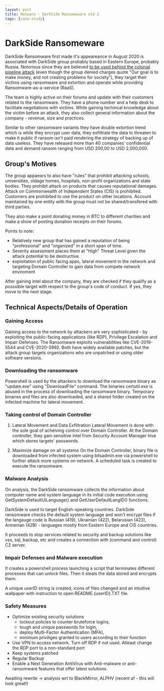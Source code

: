```yaml
---
layout: post
title: Malware - DarkSide Ransomeware old 2
tags: [case-study]
---
```

# DarkSide Ransomeware
DarkSide Ransomware first made it's appeareance in August 2020 is associated with DarkSide group probably based in Eastern Europe, probably Russia. Notorious since they are believed [to be used behind the colonial pipeline attack](https://www.bankinfosecurity.com/fbi-darkside-ransomware-used-in-colonial-pipeline-attack-a-16555) (even though the group denied charges quote "Our goal is to make money, and not creating problems for society"), they target their victims using ransomware and extortion and operate while providing Ransomware-as-a-service (RaaS).

The team is highly active on their forums and update with their customers related to the ransomware. They have a phone number and a help desk to facilitate negotiations with victims. While gaining techincal knowledge about the victim before an attack, they also collect general information about the company - revenue, size and practices.

Similar to other ransomware variants they have double extortion trend which is while they encrypt user data, they exfiltrate the data to threaten to make it public if ransom isn't paid rendering the strategy of backing up of data useless. They have released more than 40 companies' confidential data and demand ransom ranging from USD 200,00 to USD 2,000,000.

## Group's Motives
The group appaears to also have "rules" that prohibit attacking schools, universities, oldage homes, hospitals, non-profit organizations and state bodies. They prohibit attack on products that causes reputational damages. Attack on Commonwealth of Independent States (CIS) is prohibited. Customers are prohibited to use the product on other locations. Account maintained by one entity with the group must not be shared/transfered with third parties. 

They also make a point donating money in BTC to different charities and make a show of posting donation receipts on their forums.

Points to note:
- Relatively new group that has gained a reputation of being "professional" and "organized" in a short span of time.
- Severity assessment places them at "High" Threat Level given the attack potential to be destructive.
- exploitation of public facing apps, lateral movement in the network and targeting Domain Controller to gain data from compete network enviroment  

After gaining intel about the company, they are checked if they qualify as a posssible target with respect to the group's code of conduct. If yes, they move to the next stage.

## Technical Aspects/Details of Operation
### Gaining Access
Gaining access to the network by attackers are very sophisticated - by exploiting the public-facing applications (like RDP), Privilege Escalation and Impair Defenses. The Ransomware exploits vulnerabilities like CVE-2019-5544 and CVE-2020-3992. Both have widely available patches, but the attack group targets organizations who are unpatched or using older software versions.

### Downloading the ransomware
Powershell is used by the attackers to download the ransomware binary as "update.exe" using "DownloadFile" command. The binaries certutil.exe is abused in the process of downloading the ransomware binary. Temporary binaries and files are also downloaded, and a shared folder created on the infected machine for lateral movement.

### Taking control of Domain Controller
1. Lateral Movement and Data Exfiltration
Lateral Movement is done with the sole goal of acheiving control over Domain Controller. At the Domain controller, they gain sensitive intel from Security Account Manager hive which stores targets' passwords.

2. Maximize damage on all systems
On the Domain Controller, binary file is downloaded from infected system using bitsadmin.exe via powershell to further attack more systems on network. A scheduled task is created to execute the ransomware.

### Malware Analysis
On analysis, the DarkSide ransomware collects the information about computer name and system language in its initial code execution using GetSystemDefaultUILanguage() and GetUserDefaultLangID() functions.

DarkSide is used to target English-speaking countries. DarkSide ransomware checks the default system language and won't encrypt files if the langauge code is Russian (419), Ukrainian (422), Belarusian (423), Armenian (42B) - languages mostly from Eastern Europe and CIS countries. 

It proceeds to stop services related to security and backup solutions like vss, sql, backup, etc and creates a connection with (command and control) C2 server. 

### Impair Defenses and Malware execution
It creates a powershell process launching a script that terminates different processes that can unlock files. Then it steals the data stored and encrypts them. 

A unique userID string is created, icons of files changed and an intuitive wallpaper with instruction to open README.{userID}.TXT file.

### Safety Measures
- Optimize existing security solutions 
	- lockout policies to counter bruteforce logins, 
	- tough and unique passwords for login, 
	- deploy Multi-Factor Authentication (MFA), 
	- minimum priviliges granted to users according to their function
- Use VPN to access network. Turn off RDP if not used. Atleast change the RDP port to a non-standard port
- Keep systems patched
- Regular Backup
- Enable a Next Generation AntiVirus with Anti-malware or anti-ransomware features that offer latest solutions.

Awaiting rewrite -> analysis wrt to BlackMirror, ALPHV (recent af - this will look great!)
